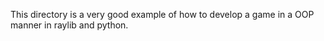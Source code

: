 This directory is a very good example of how to develop a game in a OOP manner in raylib and python.